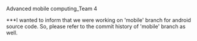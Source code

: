 Advanced mobile computing_Team 4



***I wanted to inform that we were working on 'mobile' branch for android source code. 
So, please refer to the commit history of 'mobile' branch as well. 
